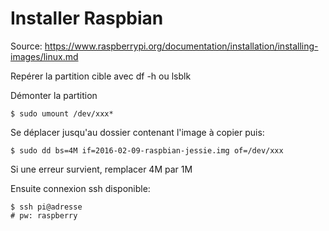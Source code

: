 # Installer Raspbian

Source: https://www.raspberrypi.org/documentation/installation/installing-images/linux.md

Repérer la partition cible avec df -h ou lsblk

Démonter la partition

	$ sudo umount /dev/xxx*

Se déplacer jusqu'au dossier contenant l'image à copier puis:

	$ sudo dd bs=4M if=2016-02-09-raspbian-jessie.img of=/dev/xxx

Si une erreur survient, remplacer 4M par 1M

Ensuite connexion ssh disponible:

	$ ssh pi@adresse
	# pw: raspberry



